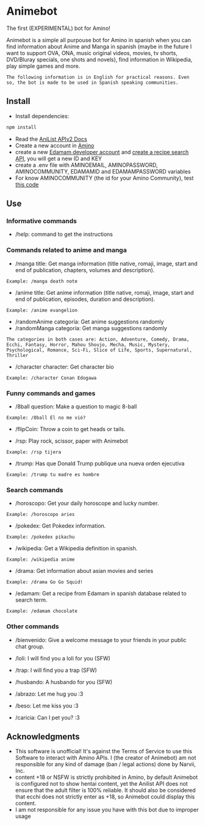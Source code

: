 # Animebot
The first (EXPERIMENTAL) bot for Amino!

Animebot is a simple all purpouse bot for Amino in spanish when you can find information about Anime and Manga in spanish (maybe in the future I want to support OVA, ONA, music original videos, movies, tv shorts, DVD/Bluray specials, one shots and novels), find information in Wikipedia, play simple games and more.

`The following information is in English for practical reasons. Even so, the bot is made to be used in Spanish speaking communities.`

## Install

* Install dependencies:
```bash
npm install
```
* Read the [AniList APIv2 Docs](https://anilist.gitbook.io/anilist-apiv2-docs/)
* Create a new account in [Amino](https://aminoapps.com/)
* create a new [Edamam developer account](https://developer.edamam.com/) and [create a recipe search API](https://developer.edamam.com/edamam-recipe-api), you will get a new ID and KEY
* create a .env file with AMINOEMAIL, AMINOPASSWORD, AMINOCOMMUNITY, EDAMAMID and EDAMAMPASSWORD variables
* For know AMINOCOMMUNITY (the id for your Amino Community), test [this code](https://github.com/AminoJS/Amino.JS/blob/master/examples/getChat.js) 

## Use

### Informative commands

* /help: command to get the instructions

### Commands related to anime and manga

* /manga title: Get manga information (title native, romaji, image, start and end of publication, chapters, volumes and description).
```
Example: /manga death note
```
* /anime title: Get anime information (title native, romaji, image, start and end of publication, episodes, duration and description).
```
Example: /anime evangelion
```
* /randomAnime categoría: Get anime suggestions randomly
* /randomManga categoría: Get manga suggestions randomly
```
The categories in both cases are: Action, Adventure, Comedy, Drama, Ecchi, Fantasy, Horror, Mahou Shoujo, Mecha, Music, Mystery, Psychological, Romance, Sci-Fi, Slice of Life, Sports, Supernatural, Thriller
```
* /character character: Get character bio
```
Example: /character Conan Edogawa
```

### Funny commands and games

* /8ball question: Make a question to magic 8-ball
```
Example: /8ball Él no me vió?
```

* /flipCoin: Throw a coin to get heads or tails.

* /rsp: Play rock, scissor, paper with Animebot
```
Example: /rsp tijera
```

* /trump: Has que Donald Trump publique una nueva orden ejecutiva
```
Example: /trump tu madre es hombre
```

### Search commands

* /horoscopo: Get your daily horoscope and lucky number.
```
Example: /horoscopo aries
```

* /pokedex: Get Pokedex information.
```
Example: /pokedex pikachu
```

* /wikipedia: Get a Wikipedia definition in spanish.
```
Example: /wikipedia anime
```

* /drama: Get information about asian movies and series
```
Example: /drama Go Go Squid!
```

* /edamam: Get a recipe from Edamam in spanish database related to search term.
```
Example: /edamam chocolate
```

### Other commands

* /bienvenido: Give a welcome message to your friends in your public chat group.

* /loli: I will find you a loli for you (SFW)

* /trap: I will find you a trap (SFW)

* /husbando: A husbando for you (SFW)

* /abrazo: Let me hug you :3

* /beso: Let me kiss you :3

* /caricia: Can I pet you? :3

## Acknowledgments

* This software is unofficial! It's against the Terms of Service to use this Software to interact with Amino APIs. I (the creator of Animebot) am not responsible for any kind of damage (ban / legal actions) done by Narvii, Inc.
* content +18 or NSFW is strictly prohibited in Amino, by default Animebot is configured not to show hentai content, yet the Anilist API does not ensure that the adult filter is 100% reliable. It should also be considered that ecchi does not strictly enter as +18, so Animebot could display this content.
* I am not responsible for any issue you have with this bot due to improper usage
